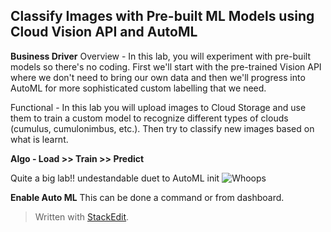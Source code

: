 ## Classify Images with Pre-built ML Models using Cloud Vision API and AutoML

**Business Driver**
Overview - In this lab, you will experiment with pre-built models so there's no coding. First we'll start with the pre-trained Vision API where we don't need to bring our own data and then we'll progress into AutoML for more sophisticated custom labelling that we need.

Functional - In this lab you will upload images to Cloud Storage and use them to train a custom model to recognize different types of clouds (cumulus, cumulonimbus, etc.). Then try to classify new images based on what is learnt. 

**Algo - Load >> Train >> Predict**

Quite a big lab!! undestandable duet to AutoML init
![Whoops](https://i.imgur.com/qP8vnP6.png)

**Enable Auto ML**
This can be done a command or from dashboard. 




> Written with [StackEdit](https://stackedit.io/).
<!--stackedit_data:
eyJoaXN0b3J5IjpbMTU4NTY1NTYzMCwtNzY0NDg3MzE0LDgwOT
M2MjkyLC0xNDY3MDg2NjUxLC0yMDczNzExNzFdfQ==
-->